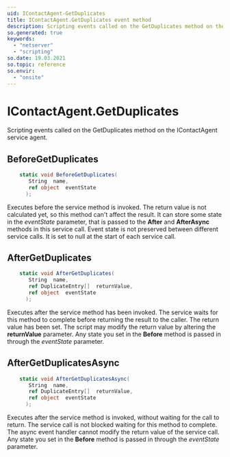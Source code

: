 ```yaml
---
uid: IContactAgent-GetDuplicates
title: IContactAgent.GetDuplicates event method
description: Scripting events called on the GetDuplicates method on the IContactAgent service agent.
so.generated: true
keywords:
  - "netserver"
  - "scripting"
so.date: 19.03.2021
so.topic: reference
so.envir:
  - "onsite"
---
```

# IContactAgent.GetDuplicates

Scripting events called on the <see cref='M:SuperOffice.CRM.Services.IContactAgent.GetDuplicates'>GetDuplicates</see> method on the <see cref='IContactAgent'>IContactAgent</see>  service agent.

## BeforeGetDuplicates
```cs
    static void BeforeGetDuplicates(
       String  name,
       ref object  eventState
      );
```
Executes before the service method is invoked.
The return value is not calculated yet, so this method can't affect the result.
It can store some state in the *eventState* parameter, that is passed to the **After** and **AfterAsync** methods in this service call.
Event state is not preserved between different service calls. It is set to null at the start of each service call.
## AfterGetDuplicates
```cs
    static void AfterGetDuplicates(
       String  name,
       ref DuplicateEntry[]  returnValue,
       ref object  eventState
      );
```
Executes after the service method has been invoked. The service waits for this method to complete before returning the result to the caller.
The return value has been set. The script may modify the return value by altering the **returnValue** parameter.
Any state you set in the **Before** method is passed in through the *eventState* parameter.
## AfterGetDuplicatesAsync
```cs
    static void AfterGetDuplicatesAsync(
       String  name,
       ref DuplicateEntry[]  returnValue,
       ref object  eventState
      );
```
Executes after the service method is invoked, without waiting for the call to return.
The service call is not blocked waiting for this method to complete.
The async event handler cannot modify the return value of the service call.
Any state you set in the **Before** method is passed in through the *eventState* parameter.

